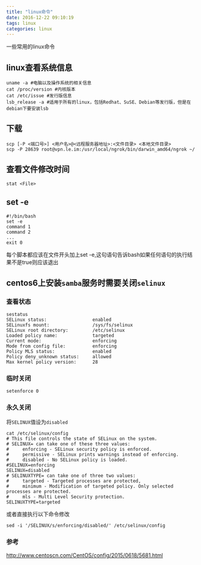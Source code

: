 ```yaml
---
title: "linux命令"
date: 2016-12-22 09:10:19
tags: linux
categories: linux
---
```


一些常用的linux命令
<!-- more -->

## linux查看系统信息
```
uname -a #电脑以及操作系统的相关信息
cat /proc/version #内核版本
cat /etc/issue #发行版信息
lsb_release -a #适用于所有的linux，包括Redhat、SuSE、Debian等发行版，但是在debian下要安装lsb

```

## 下载

```
scp [-P <端口号>] <用户名>@<远程服务器地址>:<文件目录> <本地文件目录>
scp -P 28639 root@vpn.le.im:/usr/local/ngrok/bin/darwin_amd64/ngrok ~/ 
```

## 查看文件修改时间

```
stat <File>
```

## set -e

```
#!/bin/bash
set -e
command 1
command 2
...
exit 0
```
每个脚本都应该在文件开头加上set -e,这句语句告诉bash如果任何语句的执行结果不是true则应该退出

## centos6上安装`samba`服务时需要关闭`selinux`

### 查看状态

```
sestatus
SELinux status:                 enabled  
SELinuxfs mount:                /sys/fs/selinux  
SELinux root directory:         /etc/selinux  
Loaded policy name:             targeted  
Current mode:                   enforcing  
Mode from config file:          enforcing  
Policy MLS status:              enabled  
Policy deny_unknown status:     allowed  
Max kernel policy version:      28 
```

### 临时关闭

```
setenforce 0 
```

### 永久关闭

将`SELINUX`值设为`disabled`

```
cat /etc/selinux/config
# This file controls the state of SELinux on the system.  
# SELINUX= can take one of these three values:  
#     enforcing - SELinux security policy is enforced.  
#     permissive - SELinux prints warnings instead of enforcing.  
#     disabled - No SELinux policy is loaded.  
#SELINUX=enforcing  
SELINUX=disabled  
# SELINUXTYPE= can take one of three two values:  
#     targeted - Targeted processes are protected,  
#     minimum - Modification of targeted policy. Only selected processes are protected.   
#     mls - Multi Level Security protection.  
SELINUXTYPE=targeted
```
或者直接执行以下命令修改
```
sed -i '/SELINUX/s/enforcing/disabled/' /etc/selinux/config
```

### 参考

http://www.centoscn.com/CentOS/config/2015/0618/5681.html

